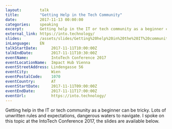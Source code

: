 ```yaml
---
layout:        talk
title:         "Getting Help in the Tech Community"
date:          2017-11-13 00:00:00
categories:    speaking
excerpt:       Getting help in the IT or tech community as a beginner can be tricky. Lots of unwritten rules and expectations, dangerous waters to navigate. I spoke on this topic at the IntoTech Conference 2017, the slides are available below. 
external_link: https://into.technology/
slides:        /assets/slides/Getting%20help%20in%20the%20IT%20community.pdf
inLanguage:    EN
talkStartDate:      2017-11-11T10:00:00Z 
talkEndDate:        2017-11-11T10:30:00Z
eventName:          IntoTech Conference 2017
eventLocationName:  Impact Hub Vienna
eventStreetAddress: Lindengasse 56
eventCity:          Wien
eventPostalCode:    1070
eventCountry:       AT
eventStartDate:     2017-11-11T09:00:00Z
eventEndDate:       2017-11-11T17:00:00Z
eventUrl:           https://into.technology/
---
```


Getting help in the IT or tech community as a beginner can be tricky. Lots of unwritten rules and expectations, dangerous waters to navigate. I spoke on this topic at the IntoTech Conference 2017, the slides are available below.
